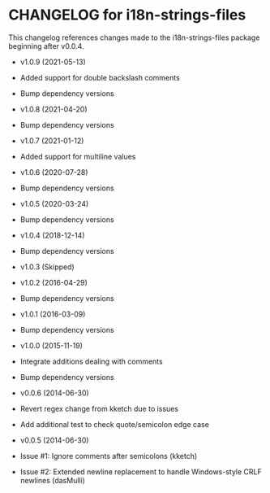 CHANGELOG for i18n-strings-files
==================
This changelog references changes made to the i18n-strings-files package beginning after v0.0.4.

* v1.0.9 (2021-05-13)
 * Added support for double backslash comments
 * Bump dependency versions

* v1.0.8 (2021-04-20)
 * Bump dependency versions

* v1.0.7 (2021-01-12)
 * Added support for multiline values

* v1.0.6 (2020-07-28)
 * Bump dependency versions

* v1.0.5 (2020-03-24)
 * Bump dependency versions

* v1.0.4 (2018-12-14)
 * Bump dependency versions

* v1.0.3 (Skipped)

* v1.0.2 (2016-04-29)
 * Bump dependency versions

* v1.0.1 (2016-03-09)
 * Bump dependency versions

* v1.0.0 (2015-11-19)
 * Integrate additions dealing with comments
 * Bump dependency versions

* v0.0.6 (2014-06-30)
 * Revert regex change from kketch due to issues
 * Add additional test to check quote/semicolon edge case

* v0.0.5 (2014-06-30)
 * Issue #1: Ignore comments after semicolons (kketch)
 * Issue #2: Extended newline replacement to handle Windows-style CRLF newlines (dasMulli)
